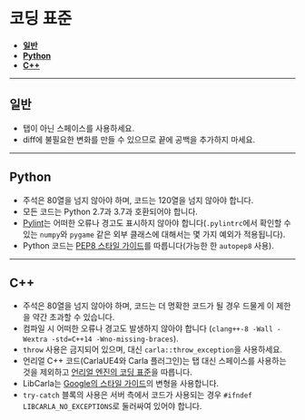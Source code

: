 # 코딩 표준

*   [__일반__](#일반)  
*   [__Python__](#python)  
*   [__C++__](#c)  

---
## 일반

  * 탭이 아닌 스페이스를 사용하세요.
  * diff에 불필요한 변화를 만들 수 있으므로 끝에 공백을 추가하지 마세요.

---
## Python

  * 주석은 80열을 넘지 않아야 하며, 코드는 120열을 넘지 않아야 합니다.
  * 모든 코드는 Python 2.7과 3.7과 호환되어야 합니다.
  * [Pylint][pylintlink]는 어떠한 오류나 경고도 표시하지 않아야 합니다(`.pylintrc`에서 확인할 수 있는 `numpy`와 `pygame` 같은 외부 클래스에 대해서는 몇 가지 예외가 적용됩니다).
  * Python 코드는 [PEP8 스타일 가이드][pep8link]를 따릅니다(가능한 한 `autopep8` 사용).

[pylintlink]: https://www.pylint.org/
[pep8link]: https://www.python.org/dev/peps/pep-0008/

---
## C++

  * 주석은 80열을 넘지 않아야 하며, 코드는 더 명확한 코드가 될 경우 드물게 이 제한을 약간 초과할 수 있습니다.
  * 컴파일 시 어떠한 오류나 경고도 발생하지 않아야 합니다
    (`clang++-8 -Wall -Wextra -std=C++14 -Wno-missing-braces`).
  * `throw` 사용은 금지되어 있으며, 대신 `carla::throw_exception`을 사용하세요.
  * 언리얼 C++ 코드(CarlaUE4와 Carla 플러그인)는 탭 대신 스페이스를 사용하는 것을 제외하고
    [언리얼 엔진의 코딩 표준][ue4link]을 따릅니다.
  * LibCarla는 [Google의 스타일 가이드][googlelink]의 변형을 사용합니다.
  * `try-catch` 블록의 사용은 서버 측에서 코드가 사용되는 경우
    `#ifndef LIBCARLA_NO_EXCEPTIONS`로 둘러싸여 있어야 합니다.

[ue4link]: https://docs.unrealengine.com/latest/INT/Programming/Development/CodingStandard/
[googlelink]: https://google.github.io/styleguide/cppguide.html